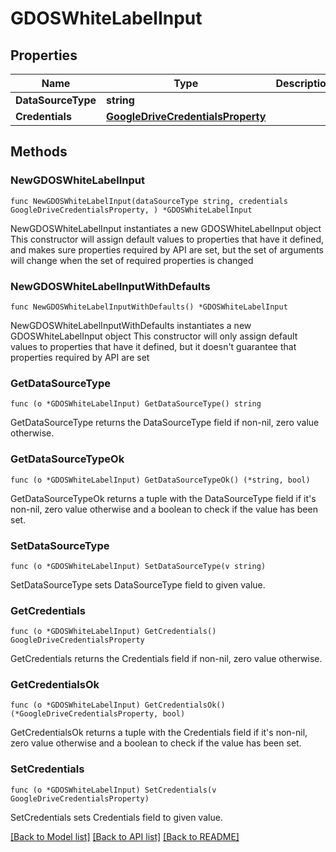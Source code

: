 # GDOSWhiteLabelInput

## Properties

Name | Type | Description | Notes
------------ | ------------- | ------------- | -------------
**DataSourceType** | **string** |  | 
**Credentials** | [**GoogleDriveCredentialsProperty**](GoogleDriveCredentialsProperty.md) |  | 

## Methods

### NewGDOSWhiteLabelInput

`func NewGDOSWhiteLabelInput(dataSourceType string, credentials GoogleDriveCredentialsProperty, ) *GDOSWhiteLabelInput`

NewGDOSWhiteLabelInput instantiates a new GDOSWhiteLabelInput object
This constructor will assign default values to properties that have it defined,
and makes sure properties required by API are set, but the set of arguments
will change when the set of required properties is changed

### NewGDOSWhiteLabelInputWithDefaults

`func NewGDOSWhiteLabelInputWithDefaults() *GDOSWhiteLabelInput`

NewGDOSWhiteLabelInputWithDefaults instantiates a new GDOSWhiteLabelInput object
This constructor will only assign default values to properties that have it defined,
but it doesn't guarantee that properties required by API are set

### GetDataSourceType

`func (o *GDOSWhiteLabelInput) GetDataSourceType() string`

GetDataSourceType returns the DataSourceType field if non-nil, zero value otherwise.

### GetDataSourceTypeOk

`func (o *GDOSWhiteLabelInput) GetDataSourceTypeOk() (*string, bool)`

GetDataSourceTypeOk returns a tuple with the DataSourceType field if it's non-nil, zero value otherwise
and a boolean to check if the value has been set.

### SetDataSourceType

`func (o *GDOSWhiteLabelInput) SetDataSourceType(v string)`

SetDataSourceType sets DataSourceType field to given value.


### GetCredentials

`func (o *GDOSWhiteLabelInput) GetCredentials() GoogleDriveCredentialsProperty`

GetCredentials returns the Credentials field if non-nil, zero value otherwise.

### GetCredentialsOk

`func (o *GDOSWhiteLabelInput) GetCredentialsOk() (*GoogleDriveCredentialsProperty, bool)`

GetCredentialsOk returns a tuple with the Credentials field if it's non-nil, zero value otherwise
and a boolean to check if the value has been set.

### SetCredentials

`func (o *GDOSWhiteLabelInput) SetCredentials(v GoogleDriveCredentialsProperty)`

SetCredentials sets Credentials field to given value.



[[Back to Model list]](../README.md#documentation-for-models) [[Back to API list]](../README.md#documentation-for-api-endpoints) [[Back to README]](../README.md)


